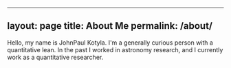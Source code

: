 ----
layout: page
title: About Me
permalink: /about/
----

Hello, my name is JohnPaul Kotyla. I'm a generally curious person with a quantitative lean. In the past I worked in astronomy research, and I currently work as a quantitative researcher. 
